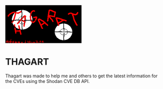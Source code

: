 <img src="https://github.com/MuhammadMuazen/thagarat/blob/main/assets/Mainimage.png" style="width: 240px"/>

# THAGART

Thagart was made to help me and others to get the latest information for the CVEs using the Shodan CVE DB API.
